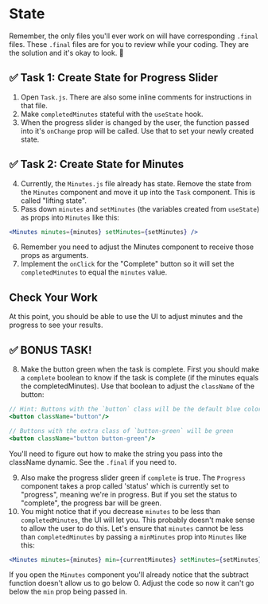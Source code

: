 # State

Remember, the only files you'll ever work on will have corresponding `.final` files. These `.final` files are for you to review while your coding. They are the solution and it's okay to look. 🙂

## ✅ Task 1: Create State for Progress Slider

1. Open `Task.js`. There are also some inline comments for instructions in that file.
2. Make `completedMinutes` stateful with the `useState` hook.
3. When the progress slider is changed by the user, the function passed into it's `onChange` prop will be called. Use that to set your newly created state.

## ✅ Task 2: Create State for Minutes

4. Currently, the `Minutes.js` file already has state. Remove the state from the `Minutes` component and move it up into the `Task` component. This is called "lifting state".
5. Pass down `minutes` and `setMinutes` (the variables created from `useState`) as props into `Minutes` like this:

```jsx
<Minutes minutes={minutes} setMinutes={setMinutes} />
```

6. Remember you need to adjust the Minutes component to receive those props as arguments.
7. Implement the `onClick` for the "Complete" button so it will set the `completedMinutes` to equal the `minutes` value.

## Check Your Work

At this point, you should be able to use the UI to adjust minutes and the progress to see your results.

## ✅ BONUS TASK!

8. Make the button green when the task is complete. First you should make a `complete` boolean to know if the task is complete (if the minutes equals the completedMinutes). Use that boolean to adjust the `className` of the button:

```jsx
// Hint: Buttons with the `button` class will be the default blue color
<button className="button"/>

// Buttons with the extra class of `button-green` will be green
<button className="button button-green"/>
```

You'll need to figure out how to make the string you pass into the className dynamic. See the `.final` if you need to.

9. Also make the progress slider green if `complete` is true. The `Progress` component takes a prop called 'status' which is currently set to "progress", meaning we're in progress. But if you set the status to "complete", the progress bar will be green.
10. You might notice that if you decrease `minutes` to be less than `completedMinutes`, the UI will let you. This probably doesn't make sense to allow the user to do this. Let's ensure that `minutes` cannot be less than `completedMinutes` by passing a `minMinutes` prop into `Minutes` like this:

```jsx
<Minutes minutes={minutes} min={currentMinutes} setMinutes={setMinutes} />
```

If you open the `Minutes` component you'll already notice that the subtract function doesn't allow us to go below 0. Adjust the code so now it can't go below the `min` prop being passed in.
